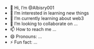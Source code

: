 - 👋 Hi, I’m @Albisry001
- 👀 I’m interested in learning new things 
- 🌱 I’m currently learning about web3
- 💞️ I’m looking to collaborate on ...
- 📫 How to reach me ...
- 😄 Pronouns: ...
- ⚡ Fun fact: ...

<!---
Albisry001/Albisry001 is a ✨ special ✨ repository because its `README.md` (this file) appears on your GitHub profile.
You can click the Preview link to take a look at your changes.
--->
